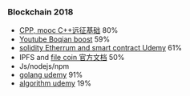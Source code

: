 ### Blockchain 2018
- [CPP, mooc C++远征基础](https://github.com/wuxiangzhou2010/cpp_learning/blob/master/README.md) 80%
- [Youtube Boqian boost](https://www.youtube.com/channel/UCEOGtxYTB6vo6MQ-WQ9W_nQ) 59% 
- [solidity Etherrum and smart contract Udemy](https://www.udemy.com/ethereum-and-solidity-the-complete-developers-guide/learn/v4/overview) 61%
- IPFS and [file coin 官方文档](https://filecoin.io/filecoin.pdf)   50%
- Js/nodejs/npm
- [golang udemy](https://www.udemy.com/go-the-complete-developers-guide/) 91%
- [algorithm udemy](https://www.udemy.com/coding-interview-bootcamp-algorithms-and-data-structure) 19%
